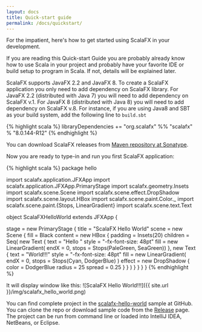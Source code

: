 ```yaml
---
layout: docs
title: Quick-start guide
permalink: /docs/quickstart/
---
```


For the impatient, here's how to get started using ScalaFX in your development. 

If you are reading this Quick-start Guide you are probably already know how to use Scala in your project and probably have 
your favorite IDE or build setup to program in Scala. If not, details will be explained later.
 
ScalaFX supports JavaFX 2.2 and JavaFX 8. 
To create a ScalaFX application you only need to add dependency on ScalaFX library. 
For JavaFX 2.2 (distributed with Java 7) you will need to add dependency on ScalaFX v.1. 
For JavaFX 8 (distributed with Java 8) you will need to add dependency on ScalaFX v.8. 
For instance, if you are using Java8 and SBT as your build system, add the following line to `build.sbt`

{% highlight scala %}
libraryDependencies += "org.scalafx" %% "scalafx" % "8.0.144-R12"
{% endhighlight %}

You can download ScalaFX releases from [Maven repository at Sonatype](http://search.maven.org/#search&#124;ga&#124;1&#124;scalafx).

Now you are ready to type-in and run you first ScalaFX application:

{% highlight scala %}
package hello

import scalafx.application.JFXApp
import scalafx.application.JFXApp.PrimaryStage
import scalafx.geometry.Insets
import scalafx.scene.Scene
import scalafx.scene.effect.DropShadow
import scalafx.scene.layout.HBox
import scalafx.scene.paint.Color._
import scalafx.scene.paint.{Stops, LinearGradient}
import scalafx.scene.text.Text

object ScalaFXHelloWorld extends JFXApp {

  stage = new PrimaryStage {
    title = "ScalaFX Hello World"
    scene = new Scene {
      fill = Black
      content = new HBox {
        padding = Insets(20)
        children = Seq(
          new Text {
            text = "Hello "
            style = "-fx-font-size: 48pt"
            fill = new LinearGradient(
              endX = 0,
              stops = Stops(PaleGreen, SeaGreen))
          },
          new Text {
            text = "World!!!"
            style = "-fx-font-size: 48pt"
            fill = new LinearGradient(
              endX = 0,
              stops = Stops(Cyan, DodgerBlue)
            )
            effect = new DropShadow {
              color = DodgerBlue
              radius = 25
              spread = 0.25
            }
          }
        )
      }
    }
  }
}
{% endhighlight %}

It will display window like this:
![ScalaFX Hello World!!!]({{ site.url }}/img/scalafx_hello_world.png)

You can find complete project in the [scalafx-hello-world](https://github.com/scalafx/scalafx-hello-world) sample at GitHub.
You can clone the repo or download sample code from the [Release](https://github.com/scalafx/scalafx-hello-world/releases) page.
The project can be run from command line or loaded into IntelliJ IDEA, NetBeans, or Eclipse. 
